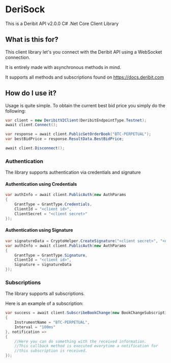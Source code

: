 # DeriSock
This is a Deribit API v2.0.0 C# .Net Core Client Library

## What is this for?
This client library let's you connect with the Deribit API using a WebSocket connection.

It is entirely made with asynchronous methods in mind.

It supports all methods and subscriptions found on https://docs.deribit.com

## How do I use it?
Usage is quite simple. To obtain the current best bid price you simply do the following:
```csharp
var client = new DeribitV2Client(DeribitEndpointType.Testnet);
await client.Connect();

var response = await client.PublicGetOrderBook("BTC-PERPETUAL");
var bestBidPrice = response.ResultData.BestBidPrice;

await client.Disconnect();
```

### Authentication
The library supports authentication via credentials and signature

#### Authentication using Credentials
```csharp
var authInfo = await client.PublicAuth(new AuthParams
{
    GrantType = GrantType.Credentials,
    ClientId = "<client id>",
    ClientSecret = "<client secret>"
});
```

#### Authentication using Signature
```csharp
var signatureData = CryptoHelper.CreateSignature("<client secret>", "<optional data>");
var authInfo = await client.PublicAuth(new AuthParams
{
    GrantType = GrantType.Signature,
    ClientId = "<client id>",
    Signature = signatureData
});
```

### Subscriptions
The library supports all subscriptions.

Here is an example of a subscription:
```csharp
var success = await client.SubscribeBookChange(new BookChangeSubscriptionParams
{
    InstrumentName = "BTC-PERPETUAL",
    Interval = "100ms"
}, notification =>
{
    //Here you can do something with the received information.
    //This callback method is executed everytime a notification for
    //this subscription is received.
});
```